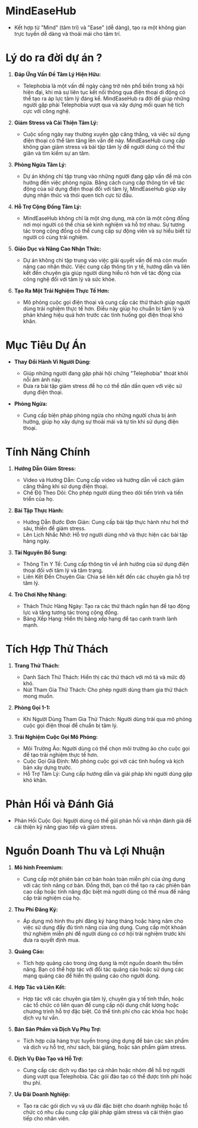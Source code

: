 # MindEaseHub
- Kết hợp từ "Mind" (tâm trí) và "Ease" (dễ dàng), tạo ra một không gian trực tuyến dễ dàng và thoải mái cho tâm trí.

# Lý do ra đời dự án ?
1. **Đáp Ứng Vấn Đề Tâm Lý Hiện Hữu:**
   - Telephobia là một vấn đề ngày càng trở nên phổ biến trong xã hội hiện đại, khi mà sự liên tục kết nối thông qua điện thoại di động có thể tạo ra áp lực tâm lý đáng kể. MindEaseHub ra đời để giúp những người gặp phải Telephobia vượt qua và xây dựng mối quan hệ tích cực với công nghệ.
     
2. **Giảm Stress và Cải Thiện Tâm Lý:**
   - Cuộc sống ngày nay thường xuyên gặp căng thẳng, và việc sử dụng điện thoại có thể làm tăng lên vấn đề này. MindEaseHub cung cấp không gian giảm stress và bài tập tâm lý để người dùng có thể thư giãn và tìm kiếm sự an tâm.

3. **Phòng Ngừa Tâm Lý:**
   - Dự án không chỉ tập trung vào những người đang gặp vấn đề mà còn hướng đến việc phòng ngừa. Bằng cách cung cấp thông tin về tác động của sử dụng điện thoại đối với tâm lý, MindEaseHub giúp xây dựng nhận thức và thói quen tích cực từ đầu.

4. **Hỗ Trợ Cộng Đồng Tâm Lý:**
   - MindEaseHub không chỉ là một ứng dụng, mà còn là một cộng đồng nơi mọi người có thể chia sẻ kinh nghiệm và hỗ trợ nhau. Sự tương tác trong cộng đồng có thể cung cấp sự động viên và sự hiểu biết từ người có cùng trải nghiệm.
  
5. **Giáo Dục và Nâng Cao Nhận Thức:**
   - Dự án không chỉ tập trung vào việc giải quyết vấn đề mà còn muốn nâng cao nhận thức. Việc cung cấp thông tin y tế, hướng dẫn và liên kết đến chuyên gia giúp người dùng hiểu rõ hơn về tác động của công nghệ đối với tâm lý và sức khỏe.
  
6. **Tạo Ra Một Trải Nghiệm Thực Tế Hơn:**
   - Mô phỏng cuộc gọi điện thoại và cung cấp các thử thách giúp người dùng trải nghiệm thực tế hơn. Điều này giúp họ chuẩn bị tâm lý và phản kháng hiệu quả hơn trước các tình huống gọi điện thoại khó khăn.
  
###

# Mục Tiêu Dự Án
- **Thay Đổi Hành Vi Người Dùng:**
  - Giúp những người đang gặp phải hội chứng "Telephobia" thoát khỏi nỗi ám ảnh này.
  - Đưa ra bài tập giảm stress để họ có thể dần dần quen với việc sử dụng điện thoại.

- **Phòng Ngừa:**
  - Cung cấp biện pháp phòng ngừa cho những người chưa bị ảnh hưởng, giúp họ xây dựng sự thoải mái và tự tin khi sử dụng điện thoại.

###

# Tính Năng Chính

1. **Hướng Dẫn Giảm Stress:**
   - Video và Hướng Dẫn: Cung cấp video và hướng dẫn về cách giảm căng thẳng khi sử dụng điện thoại.
   - Chế Độ Theo Dõi: Cho phép người dùng theo dõi tiến trình và tiến triển của họ.

2. **Bài Tập Thực Hành:**
   - Hướng Dẫn Bước Đơn Giản: Cung cấp bài tập thực hành như hơi thở sâu, thiền để giảm stress.
   - Lên Lịch Nhắc Nhở: Hỗ trợ người dùng nhớ và thực hiện các bài tập hàng ngày.

3. **Tài Nguyên Bổ Sung:**
   - Thông Tin Y Tế: Cung cấp thông tin về ảnh hưởng của sử dụng điện thoại đối với tâm lý và tâm trạng.
   - Liên Kết Đến Chuyên Gia: Chia sẻ liên kết đến các chuyên gia hỗ trợ tâm lý.

4. **Trò Chơi Nhẹ Nhàng:**
   - Thách Thức Hàng Ngày: Tạo ra các thử thách ngắn hạn để tạo động lực và tăng tương tác trong cộng đồng.
   - Bảng Xếp Hạng: Hiển thị bảng xếp hạng để tạo cạnh tranh lành mạnh.

# Tích Hợp Thử Thách

1. **Trang Thử Thách:**
   - Danh Sách Thử Thách: Hiển thị các thử thách với mô tả và mức độ khó.
   - Nút Tham Gia Thử Thách: Cho phép người dùng tham gia thử thách mong muốn.

2. **Phòng Gọi 1-1:**
   - Khi Người Dùng Tham Gia Thử Thách: Người dùng trải qua mô phỏng cuộc gọi điện thoại để chuẩn bị tâm lý.

3. **Trải Nghiệm Cuộc Gọi Mô Phỏng:**
   - Môi Trường Ảo: Người dùng có thể chọn môi trường ảo cho cuộc gọi để tạo trải nghiệm thực tế hơn.
   - Cuộc Gọi Giả Định: Mô phỏng cuộc gọi với các tình huống và kịch bản xây dựng trước.
   - Hỗ Trợ Tâm Lý: Cung cấp hướng dẫn và giải pháp khi người dùng gặp khó khăn.

# Phản Hồi và Đánh Giá
   - Phản Hồi Cuộc Gọi: Người dùng có thể gửi phản hồi và nhận đánh giá để cải thiện kỹ năng giao tiếp và giảm stress.

###

# Nguồn Doanh Thu và Lợi Nhuận
1. **Mô hình Freemium:**
   - Cung cấp một phiên bản cơ bản hoàn toàn miễn phí của ứng dụng với các tính năng cơ bản. Đồng thời, bạn có thể tạo ra các phiên bản cao cấp hoặc tính năng đặc biệt mà người dùng có thể mua để nâng cấp trải nghiệm của họ.
     
2. **Thu Phí Đăng Ký:**
   - Áp dụng mô hình thu phí đăng ký hàng tháng hoặc hàng năm cho việc sử dụng đầy đủ tính năng của ứng dụng. Cung cấp một khoản thử nghiệm miễn phí để người dùng có cơ hội trải nghiệm trước khi đưa ra quyết định mua.
     
3. **Quảng Cáo:**
   - Tích hợp quảng cáo trong ứng dụng là một nguồn doanh thu tiềm năng. Bạn có thể hợp tác với đối tác quảng cáo hoặc sử dụng các mạng quảng cáo để hiển thị quảng cáo cho người dùng.
     
4. **Hợp Tác và Liên Kết:**
   - Hợp tác với các chuyên gia tâm lý, chuyên gia y tế tinh thần, hoặc các tổ chức có liên quan để cung cấp nội dung chất lượng hoặc chương trình hỗ trợ đặc biệt. Có thể tính phí cho các khóa học hoặc dịch vụ tư vấn.
     
5. **Bán Sản Phẩm và Dịch Vụ Phụ Trợ:**
   - Tích hợp cửa hàng trực tuyến trong ứng dụng để bán các sản phẩm và dịch vụ hỗ trợ, như sách, bài giảng, hoặc sản phẩm giảm stress.

6. **Dịch Vụ Đào Tạo và Hỗ Trợ:**
   - Cung cấp các dịch vụ đào tạo cá nhân hoặc nhóm để hỗ trợ người dùng vượt qua Telephobia. Các gói đào tạo có thể được tính phí hoặc thu phí.
  
7. **Ưu Đãi Doanh Nghiệp:**
   - Tạo ra các gói dịch vụ và ưu đãi đặc biệt cho doanh nghiệp hoặc tổ chức có nhu cầu cung cấp giải pháp giảm stress và cải thiện giao tiếp cho nhân viên.
